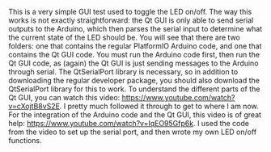 This is a very simple GUI test used to toggle the LED on/off.
The way this works is not exactly straightforward: the Qt GUI is only able to send serial outputs to the Arduino, which then parses the serial input to determine what the current state of the LED should be.
You will see that there are two folders: one that contains the regular PlatformIO Arduino code, and one that contains the Qt GUI code. You must run the Arduino code first, then run the Qt GUI code, as (again) the Qt GUI is just sending messages to the Arduino through serial.
The QtSerialPort library is necessary, so in addition to downloading the regular developer package, you should also download the QtSerialPort library for this to work.
To understand the different parts of the Qt GUI, you can watch this video: https://www.youtube.com/watch?v=cXojtB8vS2E. I pretty much followed it through to get to where I am now.
For the integration of the Arduino code and the Qt GUI, this video is of great help: https://www.youtube.com/watch?v=IqEO95Gfp6k. I used the code from the video to set up the serial port, and then wrote my own LED on/off functions.